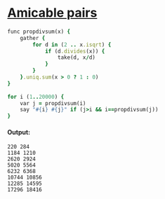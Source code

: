 [1]: http://rosettacode.org/wiki/Amicable_pairs

# [Amicable pairs][1]

```ruby
func propdivsum(x) {
    gather {
        for d in (2 .. x.isqrt) {
            if (d.divides(x)) {
                take(d, x/d)
            }
        }
    }.uniq.sum(x > 0 ? 1 : 0)
}
 
for i (1..20000) {
    var j = propdivsum(i)
    say "#{i} #{j}" if (j>i && i==propdivsum(j))
}
```

#### Output:
```
220 284
1184 1210
2620 2924
5020 5564
6232 6368
10744 10856
12285 14595
17296 18416
```
